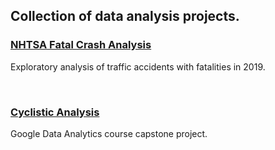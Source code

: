 ## Collection of data analysis projects.
### [NHTSA Fatal Crash Analysis](/fatal_crash_project)
Exploratory analysis of traffic accidents with fatalities in 2019.

<br>

### [Cyclistic Analysis](/google_capstone)
Google Data Analytics course capstone project.
